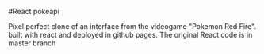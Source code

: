 #React pokeapi

Pixel perfect clone of an interface from the videogame "Pokemon Red Fire". built with react and deployed in github pages. 
The original React code is in master branch
